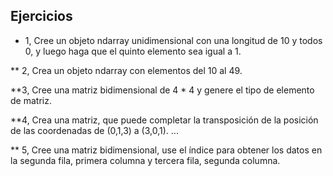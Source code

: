 
## Ejercicios

* 1, Cree un objeto ndarray unidimensional con una longitud de 10 y todos 0, y luego haga que el quinto elemento sea igual a 1.

** 2, Crea un objeto ndarray con elementos del 10 al 49.

**3, Cree una matriz bidimensional de 4 * 4 y genere el tipo de elemento de matriz.

**4, Crea una matriz, que puede completar la transposición de la posición de las coordenadas de (0,1,3) a (3,0,1). ...

** 5, Cree una matriz bidimensional, use el índice para obtener los datos en la segunda fila, primera columna y tercera fila, segunda columna.

